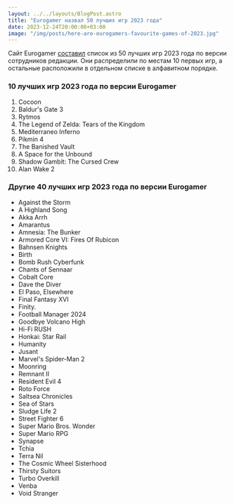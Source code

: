```yaml
---
layout: ../../layouts/BlogPost.astro
title: "Eurogamer назвал 50 лучших игр 2023 года"
date: 2023-12-24T20:00:00+03:00
image: "/img/posts/here-are-eurogamers-favourite-games-of-2023.jpg"
---
```


Сайт Eurogamer [составил](https://www.eurogamer.net/here-are-eurogamers-favourite-games-of-2023) список из 50 лучших игр 2023 года по версии сотрудников редакции. Они распределили по местам 10 первых игр, а остальные расположили в отдельном списке в алфавитном порядке.

### 10 лучших игр 2023 года по версии Eurogamer

1.  Cocoon
2.  Baldur's Gate 3  
3.  Rytmos  
4.  The Legend of Zelda: Tears of the Kingdom  
5.  Mediterraneo Inferno  
6.  Pikmin 4  
7.  The Banished Vault  
8.  A Space for the Unbound  
9.  Shadow Gambit: The Cursed Crew  
10.  Alan Wake 2  

### Другие 40 лучших игр 2023 года по версии Eurogamer

-   Against the Storm
-   A Highland Song  
-   Akka Arrh  
-   Amarantus  
-   Amnesia: The Bunker  
-   Armored Core VI: Fires Of Rubicon
-   Bahnsen Knights  
-   Birth  
-   Bomb Rush Cyberfunk  
-   Chants of Sennaar  
-   Cobalt Core  
-   Dave the Diver  
-   El Paso, Elsewhere  
-   Final Fantasy XVI
-   Finity.  
-   Football Manager 2024  
-   Goodbye Volcano High  
-   Hi-Fi RUSH
-   Honkai: Star Rail  
-   Humanity  
-   Jusant  
-   Marvel's Spider-Man 2  
-   Moonring  
-   Remnant II  
-   Resident Evil 4  
-   Roto Force  
-   Saltsea Chronicles  
-   Sea of Stars  
-   Sludge Life 2  
-   Street Fighter 6  
-   Super Mario Bros. Wonder  
-   Super Mario RPG  
-   Synapse  
-   Tchia  
-   Terra Nil
-   The Cosmic Wheel Sisterhood  
-   Thirsty Suitors  
-   Turbo Overkill  
-   Venba  
-   Void Stranger